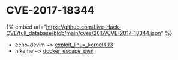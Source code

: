 # CVE-2017-18344
{% embed url="https://github.com/Live-Hack-CVE/full_database/blob/main/cves/2017/CVE-2017-18344.json" %}

* echo-devim ~> [exploit_linux_kernel4.13](https://www.alice-snow.ru/2017/database/cve-2017-18344/exploit_linux_kernel4.13-echo-devim)
* hikame ~> [docker_escape_pwn](https://www.alice-snow.ru/2017/database/cve-2017-18344/docker_escape_pwn-hikame)